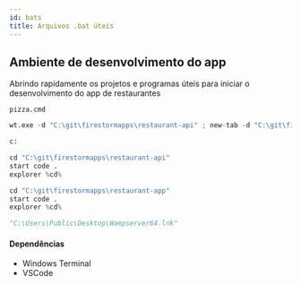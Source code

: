 ```yaml
---
id: bats
title: Arquivos .bat úteis
---
```


## Ambiente de desenvolvimento do app

Abrindo rapidamente os projetos e programas úteis para iniciar o desenvolvimento do app de restaurantes

`pizza.cmd`

```python
wt.exe -d "C:\git\firestormapps\restaurant-api" ; new-tab -d "C:\git\firestormapps\restaurant-app"

c:

cd "C:\git\firestormapps\restaurant-api"
start code .
explorer %cd%

cd "C:\git\firestormapps\restaurant-app"
start code .
explorer %cd%

"C:\Users\Public\Desktop\Wampserver64.lnk"

```

#### Dependências

- Windows Terminal
- VSCode
